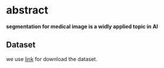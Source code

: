 <h1 id="abstract">abstract</h1>
<p><strong>segmentation for medical image  is a widly applied  topic in AI</strong></p>
<h2 id="dataset">Dataset</h2>
<p>we use <a href="https://www.mongard.ir/courses/gitcourse/episode/340/git-hub-readme/">link</a> for download the dataset.</p>
